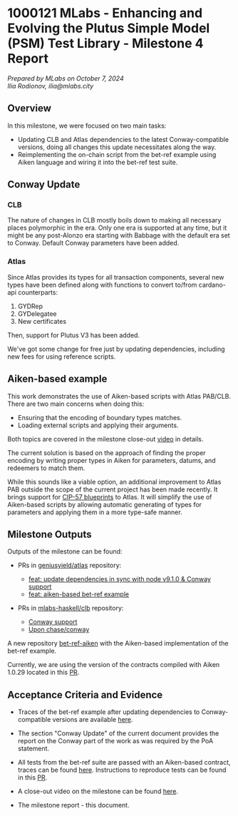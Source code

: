 # 1000121 MLabs - Enhancing and Evolving the Plutus Simple Model (PSM) Test Library - Milestone 4 Report

_Prepared  by MLabs on October 7, 2024_\
_Ilia Rodionov, ilia@mlabs.city_

## Overview

In this milestone, we were focused on two main tasks:
* Updating CLB and Atlas dependencies to the latest Conway-compatible versions,
doing all changes this update necessitates along the way.
* Reimplementing the on-chain script from the bet-ref example using Aiken language
and wiring it into the bet-ref test suite.

## Conway Update

### CLB

The nature of changes in CLB mostly boils down to making all necessary places
polymorphic in the era. Only one era is supported at any time, but it might be
any post-Alonzo era starting with Babbage with the default era set to Conway.
Default Conway parameters have been added.

### Atlas

Since Atlas provides its types for all transaction components, several
new types have been defined along with functions to convert to/from cardano-api
counterparts:
  1. GYDRep
  2. GYDelegatee
  3. New certificates

Then, support for Plutus V3 has been added.

We've got some change for free just by updating dependencies, including
new fees for using reference scripts.

## Aiken-based example

This work demonstrates the use of Aiken-based scripts with Atlas PAB/CLB.
There are two main concerns when doing this:
 * Ensuring that the encoding of boundary types matches.
 * Loading external scripts and applying their arguments.

Both topics are covered in the milestone close-out
[video](https://www.youtube.com/watch?v=o_47ItaL8kQ) in details.

The current solution is based on the approach of finding the proper
encoding by writing proper types in Aiken for parameters, datums,
and redeemers to match them.

While this sounds like a viable option, an additional improvement
to Atlas PAB outside the scope of the current project has been made
recently. It brings support for
[CIP-57 blueprints](https://github.com/geniusyield/atlas/pull/356)
to Atlas.
It will simplify the use of Aiken-based scripts by allowing
automatic generating of types for parameters and applying them in a more
type-safe manner.

## Milestone Outputs

Outputs of the milestone can be found:

* PRs in [geniusyield/atlas](https://github.com/geniusyield/atlas) repository:
  * [feat: update dependencies in sync with node v9.1.0 & Conway support](https://github.com/geniusyield/atlas/pull/327)
  * [feat: aiken-based bet-ref example](https://github.com/geniusyield/atlas/pull/358)

* PRs in [mlabs-haskell/clb](https://github.com/mlabs-haskell/clb) repository:
  * [Conway support](https://github.com/mlabs-haskell/clb/pull/41)
  * [Upon chase/conway](https://github.com/mlabs-haskell/clb/pull/44)

A new repository [bet-ref-aiken](https://github.com/mlabs-haskell/bet-ref-aiken)
with the Aiken-based implementation of the bet-ref example.

Currently, we are using the version of the contracts compiled with Aiken 1.0.29
located in this [PR](https://github.com/mlabs-haskell/bet-ref-aiken/pull/1).

## Acceptance Criteria and Evidence

* Traces of the bet-ref example after updating dependencies to
Conway-compatible versions are available
[here](https://github.com/mlabs-haskell/clb/tree/master/docs/reports/ms4/bet-ref.out).

* The section "Conway Update" of the current document provides the report on the
Conway part of the work as was required by the PoA statement.

* All tests from the bet-ref suite are passed with an Aiken-based contract, traces can be found
[here](https://github.com/mlabs-haskell/clb/tree/master/docs/reports/ms4/bet-ref-aiken.out).
Instructions to reproduce tests can be found in this
[PR](https://github.com/geniusyield/atlas/pull/358).

* A close-out video on the milestone can be found [here](https://www.youtube.com/watch?v=o_47ItaL8kQ).

* The milestone report - this document.
